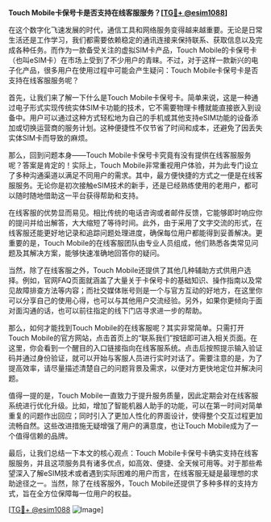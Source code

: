**Touch Mobile卡保号卡是否支持在线客服服务？[[TG💪+ @esim1088](https://t.me/s/esim1088)]**

在这个数字化飞速发展的时代，通信工具和网络服务变得越来越重要。无论是日常生活还是工作学习，我们都需要依赖稳定的通讯连接来保持联系、获取信息以及完成各种任务。而作为一款备受关注的虚拟SIM卡产品，Touch Mobile的卡保号卡（也叫eSIM卡）在市场上受到了不少用户的青睐。不过，对于这样一款新兴的电子化产品，很多用户在使用过程中可能会产生疑问：Touch Mobile卡保号卡是否支持在线客服服务呢？

首先，让我们来了解一下什么是Touch Mobile卡保号卡。简单来说，这是一种通过电子形式实现传统实体SIM卡功能的技术，它不需要物理卡槽就能直接嵌入到设备中。用户可以通过这种方式轻松地为自己的手机或其他支持eSIM功能的设备添加或切换运营商的服务计划。这种便捷性不仅节省了时间和成本，还避免了因丢失实体SIM卡而导致的麻烦。

那么，回到问题本身——Touch Mobile卡保号卡究竟有没有提供在线客服服务呢？答案是肯定的！实际上，Touch Mobile非常重视用户体验，并为此专门设立了多种沟通渠道以满足不同用户的需求。其中，最方便快捷的方式之一便是在线客服服务。无论你是初次接触eSIM技术的新手，还是已经熟练使用的老用户，都可以随时随地借助这一平台获得帮助和支持。

在线客服的优势显而易见。相比传统的电话咨询或者邮件反馈，它能够即时响应你的提问并给出解答，大大缩短了等待时间。此外，由于采用了文字交流的形式，在线客服还能更好地记录和追踪问题处理进度，确保每位用户都能得到妥善解决。更重要的是，Touch Mobile的在线客服团队由专业人员组成，他们熟悉各类常见问题及其解决方案，能够快速准确地回答你的疑问。

当然，除了在线客服之外，Touch Mobile还提供了其他几种辅助方式供用户选择。例如，官网FAQ页面就涵盖了大量关于卡保号卡的基础知识、操作指南以及常见故障排查方法等内容；而社交媒体账号则是一个与官方互动的好地方，在这里你可以分享自己的使用心得，也可以与其他用户交流经验。另外，如果你更倾向于面对面沟通的话，也可以前往指定的线下门店寻求进一步的帮助。

那么，如何才能找到Touch Mobile的在线客服呢？其实非常简单。只需打开Touch Mobile的官方网站，点击首页上的“联系我们”按钮即可进入相关页面。在这里，你会看到一个醒目的入口链接指向在线客服系统。点击后按照提示输入验证码并通过身份验证，就可以开始与客服人员进行实时对话了。需要注意的是，为了提高效率，请尽量描述清楚自己的问题背景及需求，以便对方更快地定位并解决问题。

值得一提的是，Touch Mobile一直致力于提升服务质量，因此定期会对在线客服系统进行优化升级。比如，增加了智能机器人助手的功能，可以在第一时间对简单重复的问题作出回应；同时引入了更加人性化的界面设计，使得整个交互过程更加流畅自然。这些改进措施无疑增强了用户的满意度，也让Touch Mobile成为了一个值得信赖的品牌。

最后，让我们总结一下本文的核心观点：Touch Mobile卡保号卡确实支持在线客服服务，并且这项服务具有诸多优点，如高效、便捷、全天候可用等。对于那些希望深入了解eSIM技术或者遇到实际困难的用户而言，在线客服无疑是最理想的求助途径之一。当然，除了在线客服外，Touch Mobile还提供了多种多样的支持方式，旨在全方位保障每一位用户的权益。

[[TG💪+ @esim1088](https://t.me/s/esim1088) ![Image](https://i.postimg.cc/4NQfJmqS/Snipaste-2025-05-13-00-14-12.png)]